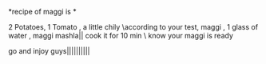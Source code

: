 *recipe of maggi is *

2 Potatoes,
1 Tomato ,
a little chily \according to your test,
maggi ,
1 glass of water ,
maggi mashla||
cook it for 10 min \ know your maggi is ready


go and injoy guys||||||||||


